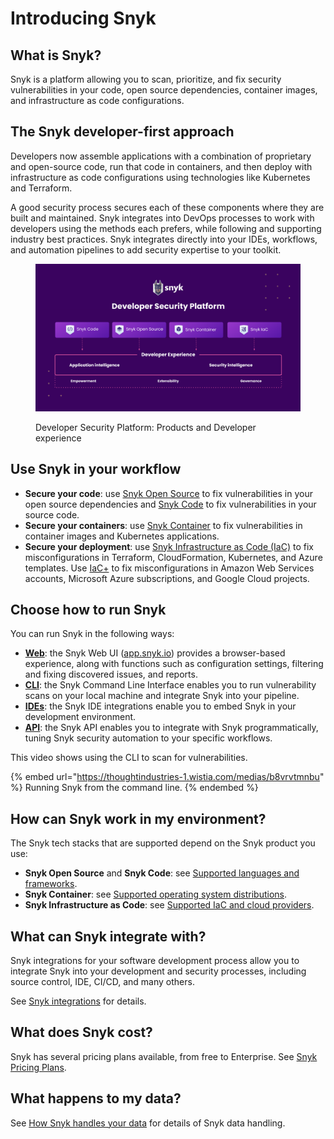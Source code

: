 # Introducing Snyk

## What is Snyk?

Snyk is a platform allowing you to scan, prioritize, and fix security vulnerabilities in your code, open source dependencies, container images, and infrastructure as code configurations.

## The Snyk developer-first approach

Developers now assemble applications with a combination of proprietary and open-source code, run that code in containers, and then deploy with infrastructure as code configurations using technologies like Kubernetes and Terraform.

A good security process secures each of these components where they are built and maintained. Snyk integrates into DevOps processes to work with developers using the methods each prefers, while following and supporting industry best practices. Snyk integrates directly into your IDEs, workflows, and automation pipelines to add security expertise to your toolkit.

<figure><img src="../.gitbook/assets/image (162) (1) (1) (1) (1) (1) (1) (1) (1) (1) (1) (1) (1).png" alt="Developer Security Platform: Products and Developer experience"><figcaption><p>Developer Security Platform: Products and Developer experience</p></figcaption></figure>

## Use Snyk in your workflow

* **Secure your code**: use [Snyk Open Source](../scan-application-code/snyk-open-source/) to fix vulnerabilities in your open source dependencies and [Snyk Code](../scan-application-code/snyk-code/) to fix vulnerabilities in your source code.
* **Secure your containers**: use [Snyk Container](../scan-applications/snyk-container/) to fix vulnerabilities in container images and Kubernetes applications.
* **Secure your deployment**: use [Snyk Infrastructure as Code (IaC)](../scan-infrastructure/scan-your-iac-source-code/) to fix misconfigurations in Terraform, CloudFormation, Kubernetes, and Azure templates. Use [IaC+](../scan-infrastructure/iac+-code-to-cloud-capabilities/) to fix misconfigurations in Amazon Web Services accounts, Microsoft Azure subscriptions, and Google Cloud projects.

## Choose how to run Snyk

You can run Snyk in the following ways:

* [**Web**](exploring-the-snyk-web-ui.md): the Snyk Web UI ([app.snyk.io](https://app.snyk.io)) provides a browser-based experience, along with functions such as configuration settings, filtering and fixing discovered issues, and reports.
* [**CLI**](../snyk-cli/): the Snyk Command Line Interface enables you to run vulnerability scans on your local machine and integrate Snyk into your pipeline.
* [**IDEs**](../integrations/ide-tools/): the Snyk IDE integrations enable you to embed Snyk in your development environment.
* [**API**](../snyk-api/): the Snyk API enables you to integrate with Snyk programmatically, tuning Snyk security automation to your specific workflows.

This video shows using the CLI to scan for vulnerabilities.

{% embed url="https://thoughtindustries-1.wistia.com/medias/b8vrvtmnbu" %}
Running Snyk from the command line.
{% endembed %}

## How can Snyk work in my environment?

The Snyk tech stacks that are supported depend on the Snyk product you use:

* **Snyk Open Source** and **Snyk Code**: see [Supported languages and frameworks](../scan-applications/supported-languages-and-frameworks/).
* **Snyk Container**: see [Supported operating system distributions](../scan-applications/snyk-container/how-snyk-container-works/supported-operating-system-distributions.md).
* **Snyk Infrastructure as Code**: see [Supported IaC and cloud providers](../scan-infrastructure/supported-iac-languages-cloud-providers-and-cloud-resources/).

## What can Snyk integrate with?

Snyk integrations for your software development process allow you to integrate Snyk into your development and security processes, including source control, IDE, CI/CD, and many others.

See [Snyk integrations](../integrations/) for details.

## **What does Snyk cost?**

Snyk has several pricing plans available, from free to Enterprise. See [Snyk Pricing Plans](../more-info/plans.md).

## What happens to my data?

See [How Snyk handles your data](../more-info/how-snyk-handles-your-data.md) for details of Snyk data handling.
